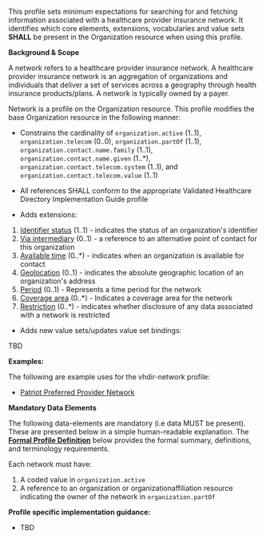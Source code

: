 This profile sets minimum expectations for searching for and fetching information associated with a healthcare provider insurance network. It identifies which core elements, extensions, vocabularies and value sets **SHALL** be present in the Organization resource when using this profile.

**Background & Scope**

A network refers to a healthcare provider insurance network. A healthcare provider insurance network is an aggregation of organizations and individuals that deliver a set of services across a geography through health insurance products/plans. A network is typically owned by a payer.

Network is a profile on the Organization resource. This profile modifies the base Organization resource in the following manner:

*  Constrains the cardinality of `organization.active` (1..1), `organization.telecom` (0..0), `organization.partOf` (1..1), `organization.contact.name.family` (1..1), `organization.contact.name.given` (1..*), `organization.contact.telecom.system` (1..1), and `organization.contact.telecom.value` (1..1)

*  All references SHALL conform to the appropriate Validated Healthcare Directory Implementation Guide profile

*  Adds extensions:

1.  [Identifier status](StructureDefinition-identifier-status.html) (1..1) - indicates the status of an organization's identifier
1.  [Via intermediary](StructureDefinition-contactpoint-viaintermediary.html) (0..1) - a reference to an alternative point of contact for this organization
1.  [Available time](StructureDefinition-contactpoint-availabletime.html) (0..*) - indicates when an organization is available for contact
1.  [Geolocation](http://hl7.org/fhir/StructureDefinition/geolocation) (0..1) - indicates the absolute geographic location of an organization's address
1.  [Period](http://hl7.org/fhir/StructureDefinition/organization-period) (0..1) - Represents a time period for the network
1.  [Coverage area](StructureDefinition-location-reference.html) (0..*) - Indicates a coverage area for the network
1.  [Restriction](StructureDefinition-usage-restriction.html) (0..*) - indicates whether disclosure of any data associated with a network is restricted

*  Adds new value sets/updates value set bindings:

TBD



**Examples:**

The following are example uses for the vhdir-network profile:

-  [Patriot Preferred Provider Network](Organization-patriotppo.html)


**Mandatory Data Elements**

The following data-elements are mandatory (i.e data MUST be present). These are presented below in a simple human-readable explanation. The [**Formal Profile Definition**](#profile) below provides the  formal summary, definitions, and  terminology requirements.  

Each network must have:

1.  A coded value in `organization.active`
1.  A reference to an organization or organizationaffiliation resource indicating the owner of the network in `organization.partOf`


**Profile specific implementation guidance:**

- TBD
